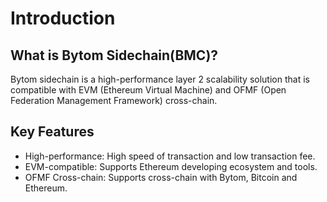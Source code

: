 # Introduction

## What is Bytom Sidechain(BMC)?

Bytom sidechain is a high-performance layer 2 scalability solution that is compatible with EVM (Ethereum Virtual Machine) and OFMF (Open Federation Management Framework) cross-chain.

## Key Features

- High-performance: High speed of transaction and low transaction fee.
- EVM-compatible: Supports Ethereum developing ecosystem and tools.
- OFMF Cross-chain: Supports cross-chain with Bytom, Bitcoin and Ethereum.

